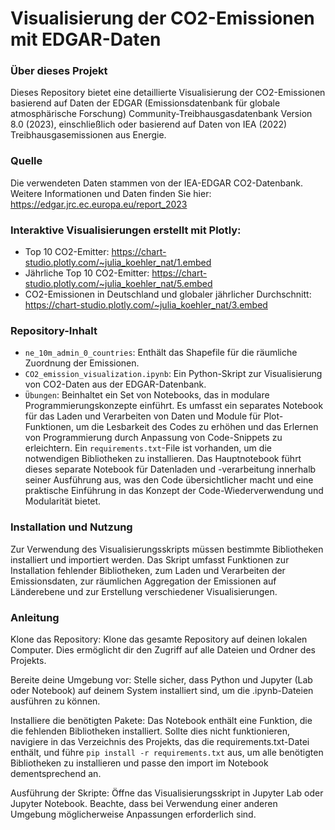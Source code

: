 # Visualisierung der CO2-Emissionen mit EDGAR-Daten

### Über dieses Projekt

Dieses Repository bietet eine detaillierte Visualisierung der CO2-Emissionen basierend auf Daten der EDGAR (Emissionsdatenbank für globale atmosphärische Forschung) Community-Treibhausgasdatenbank Version 8.0 (2023), einschließlich oder basierend auf Daten von IEA (2022) Treibhausgasemissionen aus Energie.

### Quelle

Die verwendeten Daten stammen von der IEA-EDGAR CO2-Datenbank. Weitere Informationen und Daten finden Sie hier: https://edgar.jrc.ec.europa.eu/report_2023


### Interaktive Visualisierungen erstellt mit Plotly:

- Top 10 CO2-Emitter: https://chart-studio.plotly.com/~julia_koehler_nat/1.embed
- Jährliche Top 10 CO2-Emitter: https://chart-studio.plotly.com/~julia_koehler_nat/5.embed
- CO2-Emissionen in Deutschland und globaler jährlicher Durchschnitt: https://chart-studio.plotly.com/~julia_koehler_nat/3.embed

### Repository-Inhalt

- `ne_10m_admin_0_countries`: Enthält das Shapefile für die räumliche Zuordnung der Emissionen.
- `CO2_emission_visualization.ipynb`: Ein Python-Skript zur Visualisierung von CO2-Daten aus der EDGAR-Datenbank.
- `Übungen`: Beinhaltet ein Set von Notebooks, das in modulare Programmierungskonzepte einführt. Es umfasst ein separates Notebook für das Laden und Verarbeiten von Daten und Module für Plot-Funktionen, um die Lesbarkeit des Codes zu erhöhen und das Erlernen von Programmierung durch Anpassung von Code-Snippets zu erleichtern. Ein `requirements.txt`-File ist vorhanden, um die notwendigen Bibliotheken zu installieren. Das Hauptnotebook führt dieses separate Notebook für Datenladen und -verarbeitung innerhalb seiner Ausführung aus, was den Code übersichtlicher macht und eine praktische Einführung in das Konzept der Code-Wiederverwendung und Modularität bietet.


### Installation und Nutzung

Zur Verwendung des Visualisierungsskripts müssen bestimmte Bibliotheken installiert und importiert werden. Das Skript umfasst Funktionen zur Installation fehlender Bibliotheken, zum Laden und Verarbeiten der Emissionsdaten, zur räumlichen Aggregation der Emissionen auf Länderebene und zur Erstellung verschiedener Visualisierungen.

### Anleitung

Klone das Repository: Klone das gesamte Repository auf deinen lokalen Computer. Dies ermöglicht dir den Zugriff auf alle Dateien und Ordner des Projekts.

Bereite deine Umgebung vor: Stelle sicher, dass Python und Jupyter (Lab oder Notebook) auf deinem System installiert sind, um die .ipynb-Dateien ausführen zu können.

Installiere die benötigten Pakete: Das Notebook enthält eine Funktion, die die fehlenden Bibliotheken installiert. Sollte dies nicht funktionieren, navigiere in das Verzeichnis des Projekts, das die requirements.txt-Datei enthält, und führe `pip install -r requirements.txt` aus, um alle benötigten Bibliotheken zu installieren und passe den import im Notebook dementsprechend an. 

Ausführung der Skripte: Öffne das Visualisierungsskript in Jupyter Lab oder Jupyter Notebook. Beachte, dass bei Verwendung einer anderen Umgebung möglicherweise Anpassungen erforderlich sind. 




